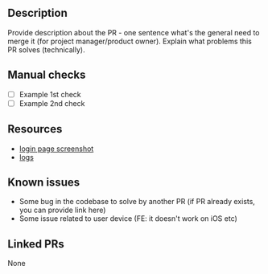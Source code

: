 ## Description

Provide description about the PR - one sentence what's the general need to merge it (for project manager/product owner). Explain what problems this PR solves (technically).

## Manual checks

- [ ] Example 1st check
- [ ] Example 2nd check

## Resources

* [login page screenshot](https://docs.github.com/assets/cb-21870/images/help/repository/issue-template-file-name-docs.png)
* [logs](https://console.cloud.google.com/logs/query;cursorTimestamp=2022-03-14T10:11:20.030560Z?referrer=search&authuser=1&project=exchange-341710)

## Known issues

- Some bug in the codebase to solve by another PR (if PR already exists, you can provide link here)
- Some issue related to user device (FE: it doesn't work on iOS etc)

## Linked PRs

None